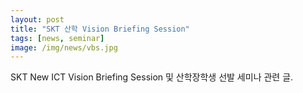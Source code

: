 ```yaml
---
layout: post
title: "SKT 산학 Vision Briefing Session"
tags: [news, seminar]
image: /img/news/vbs.jpg
---
```


SKT New ICT Vision Briefing Session 및 산학장학생 선발 세미나 관련 글.

